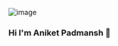<!-- ![header](https://user-images.githubusercontent.com/59575502/127335491-fdba1874-e943-4d3c-ab8c-678ffe22f8b8.png) -->
![image](https://drive.google.com/uc?export=view&id=1fIaLXaKnkpq17EV9v-_piWD7Htt7Ijoq)

### Hi I'm Aniket Padmansh 👋

